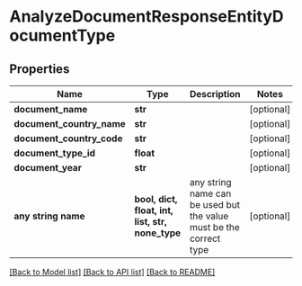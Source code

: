 # AnalyzeDocumentResponseEntityDocumentType


## Properties
Name | Type | Description | Notes
------------ | ------------- | ------------- | -------------
**document_name** | **str** |  | [optional] 
**document_country_name** | **str** |  | [optional] 
**document_country_code** | **str** |  | [optional] 
**document_type_id** | **float** |  | [optional] 
**document_year** | **str** |  | [optional] 
**any string name** | **bool, dict, float, int, list, str, none_type** | any string name can be used but the value must be the correct type | [optional]

[[Back to Model list]](../README.md#documentation-for-models) [[Back to API list]](../README.md#documentation-for-api-endpoints) [[Back to README]](../README.md)


